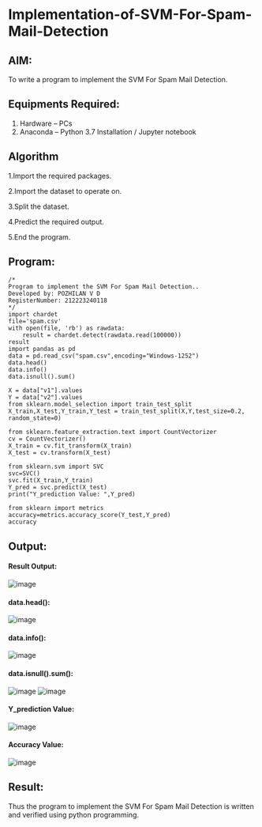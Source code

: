 # Implementation-of-SVM-For-Spam-Mail-Detection

## AIM:
To write a program to implement the SVM For Spam Mail Detection.

## Equipments Required:
1. Hardware – PCs
2. Anaconda – Python 3.7 Installation / Jupyter notebook

## Algorithm
1.Import the required packages.

2.Import the dataset to operate on.

3.Split the dataset.

4.Predict the required output.

5.End the program.
## Program:
```
/*
Program to implement the SVM For Spam Mail Detection..
Developed by: POZHILAN V D
RegisterNumber: 212223240118
*/
import chardet 
file='spam.csv'
with open(file, 'rb') as rawdata: 
    result = chardet.detect(rawdata.read(100000))
result
import pandas as pd
data = pd.read_csv("spam.csv",encoding="Windows-1252")
data.head()
data.info()
data.isnull().sum()

X = data["v1"].values
Y = data["v2"].values
from sklearn.model_selection import train_test_split
X_train,X_test,Y_train,Y_test = train_test_split(X,Y,test_size=0.2, random_state=0)

from sklearn.feature_extraction.text import CountVectorizer
cv = CountVectorizer()
X_train = cv.fit_transform(X_train)
X_test = cv.transform(X_test)

from sklearn.svm import SVC
svc=SVC()
svc.fit(X_train,Y_train)
Y_pred = svc.predict(X_test)
print("Y_prediction Value: ",Y_pred)

from sklearn import metrics
accuracy=metrics.accuracy_score(Y_test,Y_pred)
accuracy
```

## Output:
#### Result Output:
![image](https://github.com/POZHILANVD/Implementation-of-SVM-For-Spam-Mail-Detection/assets/144870498/ebca3817-9ad2-4374-bf00-f29b9b6d0598)
#### data.head():
![image](https://github.com/POZHILANVD/Implementation-of-SVM-For-Spam-Mail-Detection/assets/144870498/482bcc29-05cd-4eaf-bd7a-a0ae5f96deb9)
#### data.info():
![image](https://github.com/POZHILANVD/Implementation-of-SVM-For-Spam-Mail-Detection/assets/144870498/78b3b8ad-750e-424a-853f-b876add8be72)
#### data.isnull().sum():
![image](https://github.com/POZHILANVD/Implementation-of-SVM-For-Spam-Mail-Detection/assets/144870498/bf878d0f-b9cf-429d-a9bd-a6c64aeb9357)
![image](https://github.com/POZHILANVD/Implementation-of-SVM-For-Spam-Mail-Detection/assets/144870498/ca376c9b-f59d-46eb-b97a-e751e5a05d38)
#### Y_prediction Value:
![image](https://github.com/POZHILANVD/Implementation-of-SVM-For-Spam-Mail-Detection/assets/144870498/b1b11a82-da48-4063-85cb-ee7bfef2860c)
#### Accuracy Value:
![image](https://github.com/POZHILANVD/Implementation-of-SVM-For-Spam-Mail-Detection/assets/144870498/c090233c-85d3-4285-a19a-f6b8e4327d60)

## Result:
Thus the program to implement the SVM For Spam Mail Detection is written and verified using python programming.
